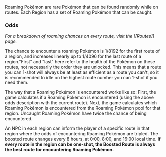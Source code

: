 Roaming Pokémon are rare Pokémon that can be found randomly while on routes. Each Region has a set of Roaming Pokémon that can be caught.

### Odds
*For a breakdown of roaming chances on every route, visit the [[Routes]] page.*

The chance to encounter a roaming Pokémon is 1/8192 for the first route of a region, and increases linearly up to 1/4096 for the last route of a region."First" and "last" here refer to the health of the Pokémon on these routes, not necessarily the order they are unlocked. This means that a route you can 1-shot will always be at least as efficient as a route you can't, so it is recommended to idle on the highest route number you can 1-shot if you need them.

The way that a Roaming Pokémon is encountered works like so: First, the game calculates if a Roaming Pokémon is encountered (using the above odds description with the current route). Next, the game calculates which Roaming Pokémon is encountered from the Roaming Pokémon pool for that region. Uncaught Roaming Pokémon have twice the chance of being encountered.

An NPC in each region can inform the player of a specific route in that region where the odds of encountering Roaming Pokémon are tripled. The boosted route changes every 8 hours, at 0:00, 8:00, and 16:00 local time. **If every route in the region can be one-shot, the Boosted Route is always the best route for encountering Roaming Pokémon.**